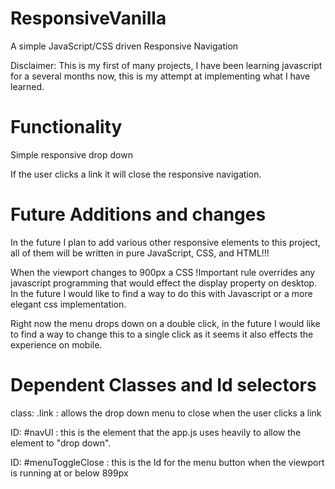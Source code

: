 # ResponsiveVanilla
 A simple JavaScript/CSS driven Responsive Navigation

 Disclaimer: This is my first of many projects, I have been learning javascript for a several months now, this is my attempt at implementing what I have learned.

# Functionality
  Simple responsive drop down

  If the user clicks a link it will close the responsive navigation.

# Future Additions and changes

In the future I plan to add various other responsive elements to this project, all of them will be written in pure JavaScript, CSS, and HTML!!!

When the viewport changes to 900px a CSS !Important rule overrides any javascript programming that would effect the display property on desktop. In the future I would like to find a way to do this with Javascript or a more elegant css implementation.

Right now the menu drops down on a double click, in the future I would like to find a way to change this to a single click as it seems it also effects the experience on mobile.



# Dependent Classes and Id selectors

class: .link : allows the drop down menu to close when the user clicks a link

ID: #navUl : this is the element that the app.js uses heavily to allow the element to "drop down".

ID: #menuToggleClose : this is the Id for the menu button when the viewport is running at or below 899px
